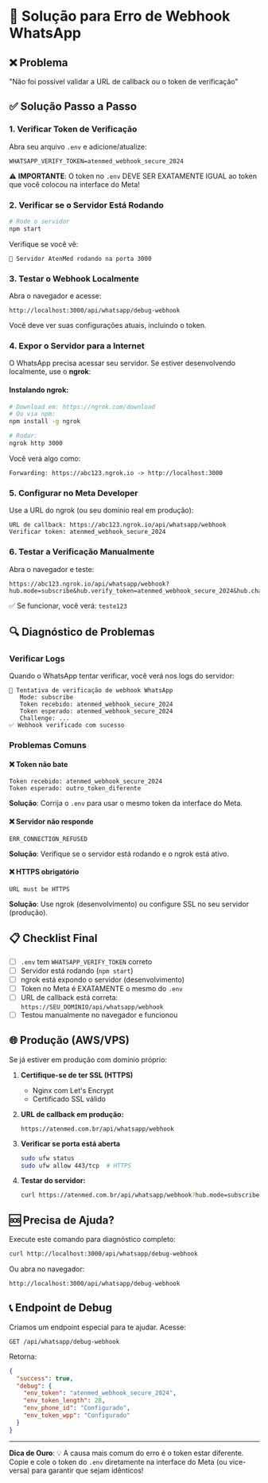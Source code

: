 # 🔧 Solução para Erro de Webhook WhatsApp

## ❌ Problema
"Não foi possível validar a URL de callback ou o token de verificação"

## ✅ Solução Passo a Passo

### 1. **Verificar Token de Verificação**

Abra seu arquivo `.env` e adicione/atualize:

```env
WHATSAPP_VERIFY_TOKEN=atenmed_webhook_secure_2024
```

⚠️ **IMPORTANTE**: O token no `.env` DEVE SER EXATAMENTE IGUAL ao token que você colocou na interface do Meta!

### 2. **Verificar se o Servidor Está Rodando**

```bash
# Rode o servidor
npm start
```

Verifique se você vê:
```
🚀 Servidor AtenMed rodando na porta 3000
```

### 3. **Testar o Webhook Localmente**

Abra o navegador e acesse:
```
http://localhost:3000/api/whatsapp/debug-webhook
```

Você deve ver suas configurações atuais, incluindo o token.

### 4. **Expor o Servidor para a Internet**

O WhatsApp precisa acessar seu servidor. Se estiver desenvolvendo localmente, use o **ngrok**:

#### Instalando ngrok:
```bash
# Download em: https://ngrok.com/download
# Ou via npm:
npm install -g ngrok

# Rodar:
ngrok http 3000
```

Você verá algo como:
```
Forwarding: https://abc123.ngrok.io -> http://localhost:3000
```

### 5. **Configurar no Meta Developer**

Use a URL do ngrok (ou seu domínio real em produção):

```
URL de callback: https://abc123.ngrok.io/api/whatsapp/webhook
Verificar token: atenmed_webhook_secure_2024
```

### 6. **Testar a Verificação Manualmente**

Abra o navegador e teste:
```
https://abc123.ngrok.io/api/whatsapp/webhook?hub.mode=subscribe&hub.verify_token=atenmed_webhook_secure_2024&hub.challenge=teste123
```

✅ Se funcionar, você verá: `teste123`

## 🔍 Diagnóstico de Problemas

### Verificar Logs
Quando o WhatsApp tentar verificar, você verá nos logs do servidor:
```
📱 Tentativa de verificação de webhook WhatsApp
   Mode: subscribe
   Token recebido: atenmed_webhook_secure_2024
   Token esperado: atenmed_webhook_secure_2024
   Challenge: ...
✅ Webhook verificado com sucesso
```

### Problemas Comuns

#### ❌ Token não bate
```
Token recebido: atenmed_webhook_secure_2024
Token esperado: outro_token_diferente
```
**Solução**: Corrija o `.env` para usar o mesmo token da interface do Meta.

#### ❌ Servidor não responde
```
ERR_CONNECTION_REFUSED
```
**Solução**: Verifique se o servidor está rodando e o ngrok está ativo.

#### ❌ HTTPS obrigatório
```
URL must be HTTPS
```
**Solução**: Use ngrok (desenvolvimento) ou configure SSL no seu servidor (produção).

## 📋 Checklist Final

- [ ] `.env` tem `WHATSAPP_VERIFY_TOKEN` correto
- [ ] Servidor está rodando (`npm start`)
- [ ] ngrok está expondo o servidor (desenvolvimento)
- [ ] Token no Meta é EXATAMENTE o mesmo do `.env`
- [ ] URL de callback está correta: `https://SEU_DOMINIO/api/whatsapp/webhook`
- [ ] Testou manualmente no navegador e funcionou

## 🌐 Produção (AWS/VPS)

Se já estiver em produção com domínio próprio:

1. **Certifique-se de ter SSL (HTTPS)**
   - Nginx com Let's Encrypt
   - Certificado SSL válido

2. **URL de callback em produção:**
   ```
   https://atenmed.com.br/api/whatsapp/webhook
   ```

3. **Verificar se porta está aberta**
   ```bash
   sudo ufw status
   sudo ufw allow 443/tcp  # HTTPS
   ```

4. **Testar do servidor:**
   ```bash
   curl https://atenmed.com.br/api/whatsapp/webhook?hub.mode=subscribe&hub.verify_token=atenmed_webhook_secure_2024&hub.challenge=teste
   ```

## 🆘 Precisa de Ajuda?

Execute este comando para diagnóstico completo:
```bash
curl http://localhost:3000/api/whatsapp/debug-webhook
```

Ou abra no navegador:
```
http://localhost:3000/api/whatsapp/debug-webhook
```

## 📞 Endpoint de Debug

Criamos um endpoint especial para te ajudar. Acesse:
```
GET /api/whatsapp/debug-webhook
```

Retorna:
```json
{
  "success": true,
  "debug": {
    "env_token": "atenmed_webhook_secure_2024",
    "env_token_length": 28,
    "env_phone_id": "Configurado",
    "env_token_wpp": "Configurado"
  }
}
```

---

**Dica de Ouro**: 💡
A causa mais comum do erro é o token estar diferente. Copie e cole o token do `.env` diretamente na interface do Meta (ou vice-versa) para garantir que sejam idênticos!






